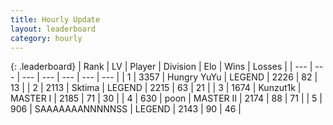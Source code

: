 ```yaml
---
title: Hourly Update
layout: leaderboard
category: hourly
---
```


{: .leaderboard}
| Rank | LV | Player | Division | Elo | Wins | Losses |
| --- | --- | --- | --- | --- | --- | --- |
| <span data-change="0">1</span> | 3357 | <span title="ID: 164871">Hungry YuYu</span> | LEGEND | <span data-change="0">2226</span> | <span data-change="0">82</span> | <span data-change="0">13</span> |
| <span data-change="0">2</span> | 2113 | <span title="ID: 353063">Sktima</span> | LEGEND | <span data-change="0">2215</span> | <span data-change="0">63</span> | <span data-change="0">21</span> |
| <span data-change="0">3</span> | 1674 | <span title="ID: 392407">Kunzut1k</span> | MASTER I | <span data-change="0">2185</span> | <span data-change="0">71</span> | <span data-change="0">30</span> |
| <span data-change="0">4</span> | 630 | <span title="ID: 540690">poon</span> | MASTER II | <span data-change="0">2174</span> | <span data-change="0">88</span> | <span data-change="0">71</span> |
| <span data-change="0">5</span> | 906 | <span title="ID: 174294">SAAAAAAANNNNNSS</span> | LEGEND | <span data-change="9">2143</span> | <span data-change="1">90</span> | <span data-change="0">46</span> |